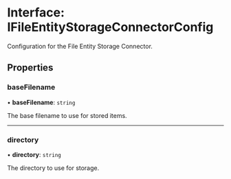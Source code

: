 # Interface: IFileEntityStorageConnectorConfig

Configuration for the File Entity Storage Connector.

## Properties

### baseFilename

• **baseFilename**: `string`

The base filename to use for stored items.

---

### directory

• **directory**: `string`

The directory to use for storage.
